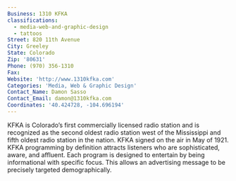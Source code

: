 ```yaml
---
Business: 1310 KFKA
classifications:
  - media-web-and-graphic-design
  - tattoos
Street: 820 11th Avenue
City: Greeley
State: Colorado
Zip: '80631'
Phone: (970) 356-1310
Fax:
Website: 'http://www.1310kfka.com'
Categories: 'Media, Web & Graphic Design'
Contact_Name: Damon Sasso
Contact_Email: damon@1310kfka.com
Coordinates: '40.424728, -104.696194'
---
```



KFKA is Colorado’s first commercially licensed radio station and is recognized as the second oldest radio station west of the Mississippi and fifth oldest radio station in the nation. KFKA signed on the air in May of 1921. KFKA programming by definition attracts listeners who are sophisticated, aware, and affluent. Each program is designed to entertain by being informational with specific focus. This allows an advertising message to be precisely targeted demographically.